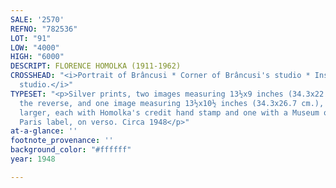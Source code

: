 ```yaml
---
SALE: '2570'
REFNO: "782536"
LOT: "91"
LOW: "4000"
HIGH: "6000"
DESCRIPT: FLORENCE HOMOLKA (1911-1962)
CROSSHEAD: "<i>Portrait of Brâncusi * Corner of Brâncusi's studio * Inside Brâncusi's
  studio.</i>"
TYPESET: "<p>Silver prints, two images measuring 13½x9 inches (34.3x22.9 cm.), and
  the reverse, and one image measuring 13½x10½ inches (34.3x26.7 cm.), the sheet slightly
  larger, each with Homolka's credit hand stamp and one with a Museum of Modern Art,
  Paris label, on verso. Circa 1948</p>"
at-a-glance: ''
footnote_provenance: ''
background_color: "#ffffff"
year: 1948

---
```

